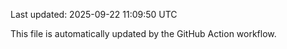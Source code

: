 Last updated: 2025-09-22 11:09:50 UTC

This file is automatically updated by the GitHub Action workflow.
